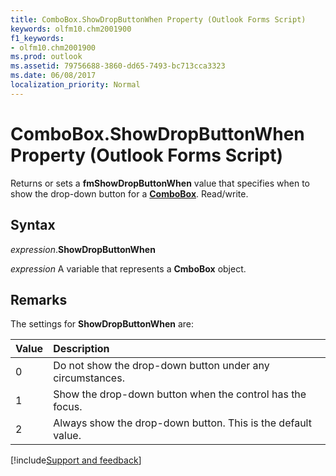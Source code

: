 ```yaml
---
title: ComboBox.ShowDropButtonWhen Property (Outlook Forms Script)
keywords: olfm10.chm2001900
f1_keywords:
- olfm10.chm2001900
ms.prod: outlook
ms.assetid: 79756688-3860-dd65-7493-bc713cca3323
ms.date: 06/08/2017
localization_priority: Normal
---
```



# ComboBox.ShowDropButtonWhen Property (Outlook Forms Script)

Returns or sets a **fmShowDropButtonWhen** value that specifies when to show the drop-down button for a **[ComboBox](Outlook.combobox.md)**. Read/write.


## Syntax

_expression_.**ShowDropButtonWhen**

_expression_ A variable that represents a **CmboBox** object.


## Remarks

The settings for  **ShowDropButtonWhen** are:



|Value|Description|
|:-----|:-----|
|0|Do not show the drop-down button under any circumstances.|
|1|Show the drop-down button when the control has the focus.|
|2|Always show the drop-down button. This is the default value.|

[!include[Support and feedback](~/includes/feedback-boilerplate.md)]